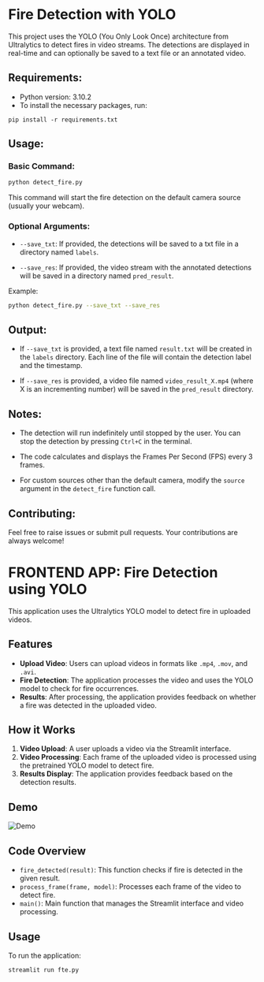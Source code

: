 # Fire Detection with YOLO

This project uses the YOLO (You Only Look Once) architecture from Ultralytics to detect fires in video streams. The detections are displayed in real-time and can optionally be saved to a text file or an annotated video.

## Requirements:

- Python version: 3.10.2
- To install the necessary packages, run: 

```
pip install -r requirements.txt
```

## Usage:

### Basic Command:


```bash
python detect_fire.py
```


This command will start the fire detection on the default camera source (usually your webcam).

### Optional Arguments:

- `--save_txt`: If provided, the detections will be saved to a txt file in a directory named `labels`.
  
- `--save_res`: If provided, the video stream with the annotated detections will be saved in a directory named `pred_result`.

Example:

```bash
python detect_fire.py --save_txt --save_res
```


## Output:

- If `--save_txt` is provided, a text file named `result.txt` will be created in the `labels` directory. Each line of the file will contain the detection label and the timestamp.

- If `--save_res` is provided, a video file named `video_result_X.mp4` (where X is an incrementing number) will be saved in the `pred_result` directory.

## Notes:

- The detection will run indefinitely until stopped by the user. You can stop the detection by pressing `Ctrl+C` in the terminal.

- The code calculates and displays the Frames Per Second (FPS) every 3 frames.

- For custom sources other than the default camera, modify the `source` argument in the `detect_fire` function call.

## Contributing:

Feel free to raise issues or submit pull requests. Your contributions are always welcome!





# FRONTEND APP: Fire Detection using YOLO

This application uses the Ultralytics YOLO model to detect fire in uploaded videos. 

## Features

- **Upload Video**: Users can upload videos in formats like `.mp4`, `.mov`, and `.avi`.
- **Fire Detection**: The application processes the video and uses the YOLO model to check for fire occurrences.
- **Results**: After processing, the application provides feedback on whether a fire was detected in the uploaded video.

## How it Works

1. **Video Upload**: A user uploads a video via the Streamlit interface.
2. **Video Processing**: Each frame of the uploaded video is processed using the pretrained YOLO model to detect fire.
3. **Results Display**: The application provides feedback based on the detection results.

## Demo

![Demo](./videos/demo.gif)
## Code Overview

- `fire_detected(result)`: This function checks if fire is detected in the given result.
- `process_frame(frame, model)`: Processes each frame of the video to detect fire.
- `main()`: Main function that manages the Streamlit interface and video processing.

## Usage

To run the application:

```bash
streamlit run fte.py
```
